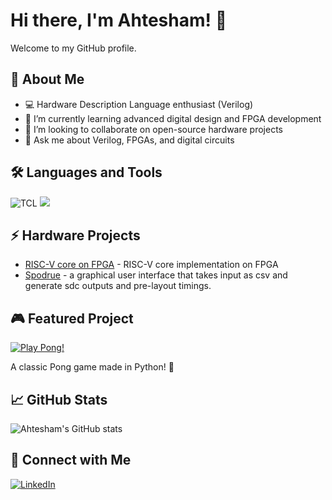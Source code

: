 # Hi there, I'm Ahtesham! 👋

Welcome to my GitHub profile.

## 🚀 About Me
- 💻 Hardware Description Language enthusiast (Verilog)
- 🌱 I’m currently learning advanced digital design and FPGA development
- 👯 I’m looking to collaborate on open-source hardware projects
- 💬 Ask me about Verilog, FPGAs, and digital circuits


## 🛠️ Languages and Tools
![TCL](https://img.shields.io/badge/tcl-%23E44D26.svg?style=flat&logo=tcl&logoColor=white)
![](https://img.shields.io/badge/verilog-%23E44D26.svg?style=flat&logo=verilog&logoColor=white)

## ⚡ Hardware Projects
- [RISC-V core on FPGA](https://github.com/Ahtesham18112011/RISCV_MYTH) - RISC-V core implementation on FPGA
- [Spodrue](https://github.com/Ahtesham18112011/Spodrue) - a graphical user interface that takes input as csv and generate sdc outputs and pre-layout timings.
## 🎮 Featured Project

[![Play Pong!](https://img.shields.io/badge/Pong-Play%20Now-green?style=for-the-badge&logo=github)](https://github.com/bytesculptor097/pong_game)

A classic Pong game made in Python! 🏓
## 📈 GitHub Stats
![Ahtesham's GitHub stats](https://github-readme-stats.vercel.app/api?username=bytesculptor097&show_icons=true&hide_title=true)

## 🔗 Connect with Me
[![LinkedIn](https://img.shields.io/badge/LinkedIn-blue?style=flat&logo=linkedin&logoColor=white)](https://www.linkedin.com/in/ahtesham-ahmed-779845365/?utm_source=share&utm_campaign=share_via&utm_content=profile&utm_medium=android_app)


<!--
**Ahtesham18112011/Ahtesham18112011** is a ✨ _special_ ✨ repository because its `README.md` (this file) appears on your GitHub profile.
-->
